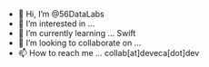- 👋 Hi, I’m @56DataLabs
- 👀 I’m interested in ... 
- 🌱 I’m currently learning ... Swift
- 💞️ I’m looking to collaborate on ... 
- 📫 How to reach me ... collab[at]deveca[dot]dev

<!---
56DataLabs/56DataLabs is a ✨ special ✨ repository because its `README.md` (this file) appears on your GitHub profile.
You can click the Preview link to take a look at your changes.
--->
